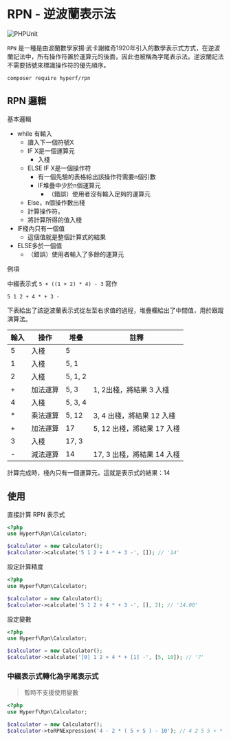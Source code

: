 # RPN - 逆波蘭表示法

![PHPUnit](https://github.com/hyperf/rpn-incubator/workflows/PHPUnit/badge.svg)

`RPN` 是一種是由波蘭數學家揚·武卡謝維奇1920年引入的數學表示式方式，在逆波蘭記法中，所有操作符置於運算元的後面，因此也被稱為字尾表示法。逆波蘭記法不需要括號來標識操作符的優先順序。

```
composer require hyperf/rpn
```

## RPN 邏輯

基本邏輯

- while 有輸入
    - 讀入下一個符號X
    - IF X是一個運算元
        - 入棧
    - ELSE IF X是一個操作符
        - 有一個先驗的表格給出該操作符需要n個引數
        - IF堆疊中少於n個運算元
            - （錯誤）使用者沒有輸入足夠的運算元
    - Else，n個操作數出棧
    - 計算操作符。
    - 將計算所得的值入棧
- IF棧內只有一個值
    - 這個值就是整個計算式的結果
- ELSE多於一個值
    - （錯誤）使用者輸入了多餘的運算元

例項

中綴表示式 `5 + ((1 + 2) * 4) - 3` 寫作

`5 1 2 + 4 * + 3 -`

下表給出了該逆波蘭表示式從左至右求值的過程，堆疊欄給出了中間值，用於跟蹤演算法。

| 輸入 | 操作     | 堆疊    | 註釋                       |
| ---- | -------- | ------- | -------------------------- |
| 5    | 入棧     | 5       |                            |
| 1    | 入棧     | 5, 1    |                            |
| 2    | 入棧     | 5, 1, 2 |                            |
| +    | 加法運算 | 5, 3    | 1, 2出棧，將結果 3 入棧    |
| 4    | 入棧     | 5, 3, 4 |                            |
| *    | 乘法運算 | 5, 12   | 3, 4 出棧，將結果 12 入棧  |
| +    | 加法運算 | 17      | 5, 12 出棧，將結果 17 入棧 |
| 3    | 入棧     | 17, 3   |                            |
| -    | 減法運算 | 14      | 17, 3 出棧，將結果 14 入棧 |

計算完成時，棧內只有一個運算元，這就是表示式的結果：14

## 使用

直接計算 RPN 表示式

```php
<?php
use Hyperf\Rpn\Calculator;

$calculator = new Calculator();
$calculator->calculate('5 1 2 + 4 * + 3 -', []); // '14'
```

設定計算精度

```php
<?php
use Hyperf\Rpn\Calculator;

$calculator = new Calculator();
$calculator->calculate('5 1 2 + 4 * + 3 -', [], 2); // '14.00'
```

設定變數

```php
<?php
use Hyperf\Rpn\Calculator;

$calculator = new Calculator();
$calculator->calculate('[0] 1 2 + 4 * + [1] -', [5, 10]); // '7'
```

### 中綴表示式轉化為字尾表示式

> 暫時不支援使用變數

```php
<?php
use Hyperf\Rpn\Calculator;

$calculator = new Calculator();
$calculator->toRPNExpression('4 - 2 * ( 5 + 5 ) - 10'); // 4 2 5 5 + * - 10 -
```
